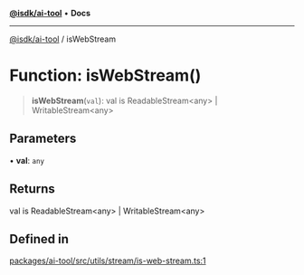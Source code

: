 [**@isdk/ai-tool**](../README.md) • **Docs**

***

[@isdk/ai-tool](../globals.md) / isWebStream

# Function: isWebStream()

> **isWebStream**(`val`): val is ReadableStream\<any\> \| WritableStream\<any\>

## Parameters

• **val**: `any`

## Returns

val is ReadableStream\<any\> \| WritableStream\<any\>

## Defined in

[packages/ai-tool/src/utils/stream/is-web-stream.ts:1](https://github.com/isdk/ai-tool.js/blob/37ada542a786fbbc770f2d61beb564f6e603941d/src/utils/stream/is-web-stream.ts#L1)

